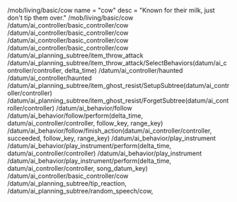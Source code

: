/mob/living/basic/cow
	name = "cow"
	desc = "Known for their milk, just don't tip them over."
/mob/living/basic/cow
/datum/ai_controller/basic_controller/cow
/datum/ai_controller/basic_controller/cow
/datum/ai_controller/basic_controller/cow
/datum/ai_controller/basic_controller/cow
/datum/ai_planning_subtree/item_throw_attack
/datum/ai_planning_subtree/item_throw_attack/SelectBehaviors(datum/ai_controller/controller, delta_time)
/datum/ai_controller/haunted
/datum/ai_controller/haunted
/datum/ai_planning_subtree/item_ghost_resist/SetupSubtree(datum/ai_controller/controller)
/datum/ai_planning_subtree/item_ghost_resist/ForgetSubtree(datum/ai_controller/controller)
/datum/ai_behavior/follow
/datum/ai_behavior/follow/perform(delta_time, datum/ai_controller/controller, follow_key, range_key)
/datum/ai_behavior/follow/finish_action(datum/ai_controller/controller, succeeded, follow_key, range_key)
/datum/ai_behavior/play_instrument
/datum/ai_behavior/play_instrument/perform(delta_time, datum/ai_controller/controller)
/datum/ai_behavior/play_instrument
/datum/ai_behavior/play_instrument/perform(delta_time, datum/ai_controller/controller, song_datum_key)
/datum/ai_controller/basic_controller/cow
/datum/ai_planning_subtree/tip_reaction,
/datum/ai_planning_subtree/random_speech/cow,
